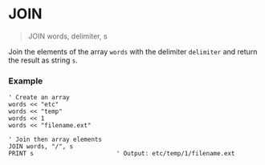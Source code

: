 # JOIN

> JOIN words, delimiter, s

Join the elements of the array `words` with the delimiter `delimiter` and return the result as string `s`.

### Example

```
' Create an array
words << "etc"
words << "temp"
words << 1
words << "filename.ext"

' Join then array elements
JOIN words, "/", s
PRINT s                       ' Output: etc/temp/1/filename.ext
```

